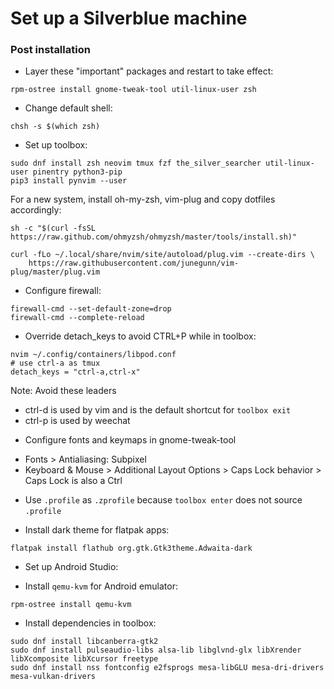 # Set up a Silverblue machine

### Post installation

- Layer these "important" packages and restart to take effect:

```
rpm-ostree install gnome-tweak-tool util-linux-user zsh
```

- Change default shell:

```
chsh -s $(which zsh)
```

- Set up toolbox:

```
sudo dnf install zsh neovim tmux fzf the_silver_searcher util-linux-user pinentry python3-pip
pip3 install pynvim --user
```

For a new system, install oh-my-zsh, vim-plug and copy dotfiles accordingly:

```
sh -c "$(curl -fsSL https://raw.github.com/ohmyzsh/ohmyzsh/master/tools/install.sh)"

curl -fLo ~/.local/share/nvim/site/autoload/plug.vim --create-dirs \
    https://raw.githubusercontent.com/junegunn/vim-plug/master/plug.vim
```

- Configure firewall:

```
firewall-cmd --set-default-zone=drop
firewall-cmd --complete-reload
```

- Override detach_keys to avoid CTRL+P while in toolbox:

```
nvim ~/.config/containers/libpod.conf
# use ctrl-a as tmux
detach_keys = "ctrl-a,ctrl-x"
```

Note: Avoid these leaders

- ctrl-d is used by vim and is the default shortcut for `toolbox exit`
- ctrl-p is used by weechat

* Configure fonts and keymaps in gnome-tweak-tool

- Fonts > Antialiasing: Subpixel
- Keyboard & Mouse > Additional Layout Options > Caps Lock behavior > Caps Lock
  is also a Ctrl

* Use `.profile` as `.zprofile` because `toolbox enter` does not source
  `.profile`

- Install dark theme for flatpak apps:

```
flatpak install flathub org.gtk.Gtk3theme.Adwaita-dark
```

- Set up Android Studio:

* Install `qemu-kvm` for Android emulator:

```
rpm-ostree install qemu-kvm
```

- Install dependencies in toolbox:

```
sudo dnf install libcanberra-gtk2
sudo dnf install pulseaudio-libs alsa-lib libglvnd-glx libXrender libXcomposite libXcursor freetype
sudo dnf install nss fontconfig e2fsprogs mesa-libGLU mesa-dri-drivers mesa-vulkan-drivers
```

